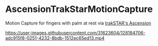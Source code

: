 # AscensionTrakStarMotionCapture

Motion Capture for fingers with palm at rest via [trakSTAR's Ascension](https://tracklab.com.au/products/brands/ndi/ascension-trakstar/)


https://user-images.githubusercontent.com/31623604/128184706-adc915f8-0251-4232-8bdb-1512ec65ed13.mp4

